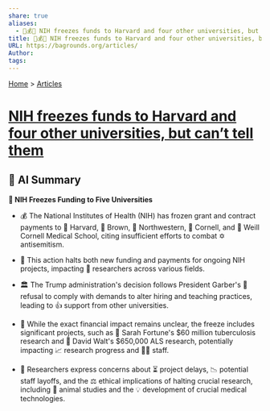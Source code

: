 ```yaml
---
share: true
aliases:
  - 🥼💰🧊 NIH freezes funds to Harvard and four other universities, but can’t tell them
title: 🥼💰🧊 NIH freezes funds to Harvard and four other universities, but can’t tell them
URL: https://bagrounds.org/articles/
Author: 
tags: 
---
```

[Home](../index.md) > [Articles](./index.md)  
# [NIH freezes funds to Harvard and four other universities, but can’t tell them](https://www.science.org/content/article/nih-freezes-funds-harvard-and-four-other-universities-can-t-tell-them)  
## 🤖 AI Summary  
**🚨 NIH Freezes Funding to Five Universities**  
  
* 💰 The National Institutes of Health (NIH) has frozen grant and contract payments to 🏫 Harvard, 🐻 Brown, 🧭 Northwestern, 🍎 Cornell, and 🏥 Weill Cornell Medical School, citing insufficient efforts to combat ✡️ antisemitism.  
  
* 🛑 This action halts both new funding and payments for ongoing NIH projects, impacting 🔬 researchers across various fields.  
  
* 🏛️ The Trump administration's decision follows President Garber's 🙅 refusal to comply with demands to alter hiring and teaching practices, leading to 👍 support from other universities.  
  
* 💸 While the exact financial impact remains unclear, the freeze includes significant projects, such as 🧫 Sarah Fortune's $60 million tuberculosis research and 🧪 David Walt's $650,000 ALS research, potentially impacting 📈 research progress and 🧑‍⚕️ staff.  
  
* 🤔 Researchers express concerns about ⏳ project delays, 📉 potential staff layoffs, and the ⚖️ ethical implications of halting crucial research, including 🐒 animal studies and the 💡 development of crucial medical technologies.  
